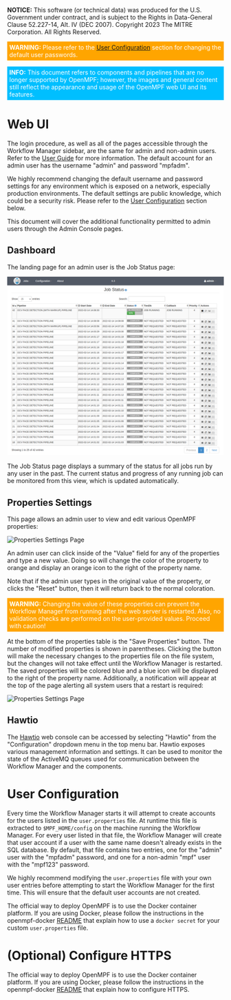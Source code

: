 **NOTICE:** This software (or technical data) was produced for the U.S. Government under contract, and is subject to the
Rights in Data-General Clause 52.227-14, Alt. IV (DEC 2007). Copyright 2023 The MITRE Corporation. All Rights Reserved.

<div style="background-color:orange"><p style="color:white; padding:5px"><b>WARNING:</b> Please refer to the <a href="#user-configuration">User Configuration</a> section for changing the default user passwords.</p></div>

<div style="background-color:DeepSkyBlue"><p style="color:white; padding:5px"><b>INFO:</b> This document refers to components and pipelines that are no longer supported by OpenMPF; however, the images and general content still reflect the appearance and usage of the OpenMPF web UI and its features.</p></div>


# Web UI

The login procedure, as well as all of the pages accessible through the Workflow Manager sidebar, are the same for admin and non-admin users. Refer to the [User Guide](/User-Guide/index.html) for more information. The default account for an admin user has the username "admin" and password "mpfadm".

We highly recommend changing the default username and password settings for any environment which is exposed on a network, especially production environments. The default settings are public knowledge, which could be a security risk. Please refer to the [User Configuration](#user-configuration) section below.

This document will cover the additional functionality permitted to admin users through the Admin Console pages.

## Dashboard

The landing page for an admin user is the Job Status page:

![Admin Landing Page](img/mpf-adm-landing.png "Admin Landing Page")

The Job Status page displays a summary of the status for all jobs run by any user in the past. The current status and progress of any running job can be monitored from this view, which is updated automatically.

## Properties Settings

This page allows an admin user to view and edit various OpenMPF properties:

![Properties Settings Page](img/mpf-adm-property-settings.png "Properties Settings Page")

An admin user can click inside of the "Value" field for any of the properties and type a new value. Doing so will change the color of the property to orange and display an orange icon to the right of the property name.

Note that if the admin user types in the original value of the property, or clicks the "Reset" button, then it will return back to the normal coloration.

<div style="background-color:orange"><p style="color:white; padding:5px"><b>WARNING:</b> Changing the value of these properties can prevent the Workflow Manager from running after the web server is restarted. Also, no validation checks are performed on the user-provided values. Proceed with caution!</p></div>

At the bottom of the properties table is the "Save Properties" button. The number of modified properties is shown in parentheses. Clicking the button will make the necessary changes to the properties file on the file system, but the changes will not take effect until the Workflow Manager is restarted. The saved properties will be colored blue and a blue icon will be displayed to the right of the property name. Additionally, a notification will appear at the top of the page alerting all system users that a restart is required:

![Properties Settings Page](img/mpf-adm-property-settings-change.png "Properties Settings Page")

## Hawtio

The [Hawtio](https://hawt.io/) web console can be accessed by selecting "Hawtio" from the
"Configuration" dropdown menu in the top menu bar. Hawtio exposes various management information
and settings. It can be used to monitor the state of the ActiveMQ queues used for communication
between the Workflow Manager and the components.

# User Configuration

Every time the Workflow Manager starts it will attempt to create accounts for the users listed in the `user.properties` file. At runtime this file is extracted to `$MPF_HOME/config` on the machine running the Workflow Manager. For every user listed in that file, the Workflow Manager will create that user account if a user with the same name doesn't already exists in the SQL database. By default, that file contains two entries, one for the "admin" user with the "mpfadm" password, and one for a non-admin "mpf" user with the "mpf123" password.

We highly recommend modifying the `user.properties` file with your own user entries before attempting to start the Workflow Manager for the first time. This will ensure that the default user accounts are not created.

The official way to deploy OpenMPF is to use the Docker container platform. If you are using Docker, please follow the instructions in the openmpf-docker [README](https://github.com/openmpf/openmpf-docker/blob/master/README.md#optional-configure-users) that explain how to use a `docker secret` for your custom `user.properties` file.


# (Optional) Configure HTTPS
The official way to deploy OpenMPF is to use the Docker container platform.
If you are using Docker, please follow the instructions in the openmpf-docker
[README](https://github.com/openmpf/openmpf-docker#optional-configure-https)
that explain how to configure HTTPS.
